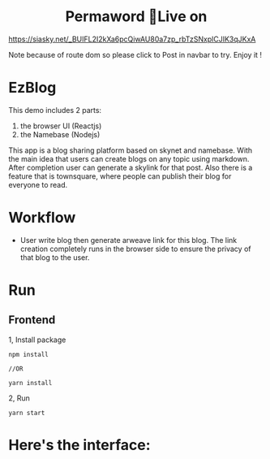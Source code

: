 <h1  align="center">Permaword 👋</h

# Live on

https://siasky.net/_BUIFL2I2kXa6pcQiwAU80a7zp_rbTzSNxplCJIK3qJKxA

Note because of route dom so please click to Post in navbar to try. Enjoy it !

# EzBlog

This demo includes 2 parts:

1. the browser UI (Reactjs)
2. the Namebase (Nodejs)

This app is a blog sharing platform based on skynet and namebase. With the main idea that users can create blogs on any topic using markdown. After completion user can generate a skylink for that post. Also there is a feature that is townsquare, where people can publish their blog for everyone to read.

# Workflow

- User write blog then generate arweave link for this blog. The link creation completely runs in the browser side to ensure the privacy of that blog to the user.

# Run

## Frontend

1, Install package

```
npm install

//OR

yarn install
```

2, Run

```
yarn start
```

# Here's the interface:
